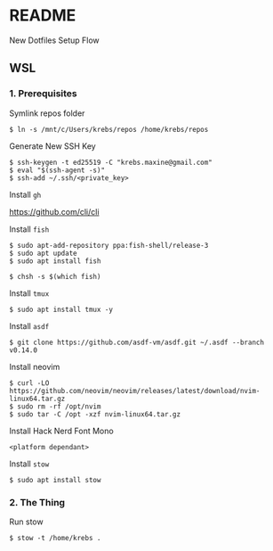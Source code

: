 # README

New Dotfiles Setup Flow

## WSL

### 1. Prerequisites

Symlink repos folder 

`$ ln -s /mnt/c/Users/krebs/repos /home/krebs/repos`

Generate New SSH Key 

```
$ ssh-keygen -t ed25519 -C "krebs.maxine@gmail.com"
$ eval "$(ssh-agent -s)"
$ ssh-add ~/.ssh/<private_key>
```

Install `gh`

https://github.com/cli/cli

Install `fish`

```
$ sudo apt-add-repository ppa:fish-shell/release-3
$ sudo apt update
$ sudo apt install fish

$ chsh -s $(which fish)
```

Install `tmux`

`$ sudo apt install tmux -y`

Install `asdf`

```
$ git clone https://github.com/asdf-vm/asdf.git ~/.asdf --branch v0.14.0
```

Install neovim

```
$ curl -LO https://github.com/neovim/neovim/releases/latest/download/nvim-linux64.tar.gz
$ sudo rm -rf /opt/nvim
$ sudo tar -C /opt -xzf nvim-linux64.tar.gz
```

Install Hack Nerd Font Mono

```
<platform dependant>
```

Install `stow`

`$ sudo apt install stow`

### 2. The Thing

Run stow

`$ stow -t /home/krebs .`
